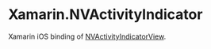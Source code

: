 # Xamarin.NVActivityIndicator
Xamarin iOS binding of [NVActivityIndicatorView](https://github.com/flaviup/NVActivityIndicatorView).
